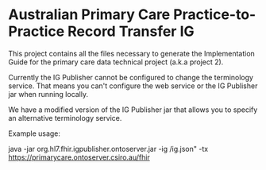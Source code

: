 # Australian Primary Care Practice-to-Practice Record Transfer IG

This project contains all the files necessary to generate the Implementation Guide for the primary care data technical project 
(a.k.a project 2). 

Currently the IG Publisher cannot be configured to change the terminology service. That means you can't configure the web
service or the IG Publisher jar when running locally.

We have a modified version of the IG Publisher jar that allows you to specify an alternative terminology service.

Example usage:

java -jar org.hl7.fhir.igpublisher.ontoserver.jar -ig <directory containging ig.json control file>/ig.json" -tx https://primarycare.ontoserver.csiro.au/fhir


